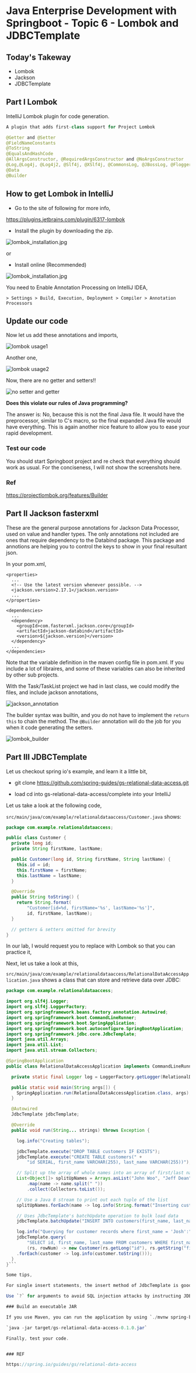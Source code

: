 # Java Enterprise Development with Springboot - Topic 6 - Lombok and JDBCTemplate

## Today's Takeway

* Lombok
* Jackson
* JDBCTemplate

## Part I Lombok

IntelliJ Lombok plugin for code generation.

```java
A plugin that adds first-class support for Project Lombok

@Getter and @Setter
@FieldNameConstants
@ToString
@EqualsAndHashCode
@AllArgsConstructor, @RequiredArgsConstructor and @NoArgsConstructor
@Log,@Log4j, @Log4j2, @Slf4j, @XSlf4j, @CommonsLog, @JBossLog, @Flogger, @CustomLog
@Data
@Builder
```

## How to get Lombok in IntelliJ

* Go to the site of following for more info,

https://plugins.jetbrains.com/plugin/6317-lombok

* Install the plugin by downloading the zip.

![lombok_installation.jpg](https://kevinli-webbertech.github.io/blog/images/springboot/lombok_installation.png)

or

* Install online (Recommended)

![lombok_installation.jpg](https://kevinli-webbertech.github.io/blog/images/springboot/lombok_installation.jpg)

You need to Enable Annotation Processing on IntelliJ IDEA,

`> Settings > Build, Execution, Deployment > Compiler > Annotation Processors`

## Update our code

Now let us add these annotations and imports,

![lombok usage1](https://kevinli-webbertech.github.io/blog/images/springboot/lombok1.jpg)

Another one,

![lombok usage2](https://kevinli-webbertech.github.io/blog/images/springboot/lombok2.jpg)

Now, there are no getter and setters!!

![no setter and getter](https://kevinli-webbertech.github.io/blog/images/springboot/No_Getter_Setter.jpg)

**Does this violate our rules of Java programming?**

The answer is: No, because this is not the final Java file. It would have the preprocessor, similar to C's macro, so the final expanded Java file would have everything.
This is again another nice feature to allow you to ease your rapid development.

### Test our code

You should start Springboot project and re check that everything should work as usual. For the conciseness, I will not show the screenshots here.

### Ref

https://projectlombok.org/features/Builder


## Part II Jackson fasterxml

These are the general purpose annotations for Jackson Data Processor, used on value and handler types. The only annotations not included are ones that require dependency to the Databind package. This package and annotions are helping you to control the keys to show in your final resultant json.

In your pom.xml,

```
<properties>
  ...
  <!-- Use the latest version whenever possible. -->
  <jackson.version>2.17.1</jackson.version>
  ...
</properties>

<dependencies>
  ...
  <dependency>
    <groupId>com.fasterxml.jackson.core</groupId>
    <artifactId>jackson-databind</artifactId>
    <version>${jackson.version}</version>
  </dependency>
  ...
</dependencies>
```

Note that the variable definition in the maven config file in pom.xml. If you include a lot of libraires, and some of these variables can also be inherited by other sub projects.

With the Task/TaskList project we had in last class, we could modify the files, and include jackson annotations,

![jackson_annotation](https://kevinli-webbertech.github.io/blog/images/springboot/jackson_annotation.jpg)

The builder syntax was builtin, and you do not have to implement the `return this` to chain the method. The `@Builder` annotation will do the job for you when it code generating the setters.

![lombok_builder](https://kevinli-webbertech.github.io/blog/images/springboot/lombok_builder.jpg)

## Part III JDBCTemplate

Let us checkout spring io's example, and learn it a little bit,

* git clone https://github.com/spring-guides/gs-relational-data-access.git

* load cd into gs-relational-data-access/complete into your IntelliJ

Let us take a look at the following code,

`src/main/java/com/example/relationaldataaccess/Customer.java` shows:

```java
package com.example.relationaldataaccess;

public class Customer {
  private long id;
  private String firstName, lastName;

  public Customer(long id, String firstName, String lastName) {
    this.id = id;
    this.firstName = firstName;
    this.lastName = lastName;
  }

  @Override
  public String toString() {
    return String.format(
        "Customer[id=%d, firstName='%s', lastName='%s']",
        id, firstName, lastName);
  }

  // getters & setters omitted for brevity
}
```

In our lab, I would request you to replace with Lombok so that you can practice it,

Next, let us take a look at this,

`src/main/java/com/example/relationaldataaccess/RelationalDataAccessApplication.java` shows a class that can store and retrieve data over JDBC:

```java
package com.example.relationaldataaccess;

import org.slf4j.Logger;
import org.slf4j.LoggerFactory;
import org.springframework.beans.factory.annotation.Autowired;
import org.springframework.boot.CommandLineRunner;
import org.springframework.boot.SpringApplication;
import org.springframework.boot.autoconfigure.SpringBootApplication;
import org.springframework.jdbc.core.JdbcTemplate;
import java.util.Arrays;
import java.util.List;
import java.util.stream.Collectors;

@SpringBootApplication
public class RelationalDataAccessApplication implements CommandLineRunner {

  private static final Logger log = LoggerFactory.getLogger(RelationalDataAccessApplication.class);

  public static void main(String args[]) {
    SpringApplication.run(RelationalDataAccessApplication.class, args);
  }

  @Autowired
  JdbcTemplate jdbcTemplate;

  @Override
  public void run(String... strings) throws Exception {

    log.info("Creating tables");

    jdbcTemplate.execute("DROP TABLE customers IF EXISTS");
    jdbcTemplate.execute("CREATE TABLE customers(" +
        "id SERIAL, first_name VARCHAR(255), last_name VARCHAR(255))");

    // Split up the array of whole names into an array of first/last names
    List<Object[]> splitUpNames = Arrays.asList("John Woo", "Jeff Dean", "Josh Bloch", "Josh Long").stream()
        .map(name -> name.split(" "))
        .collect(Collectors.toList());

    // Use a Java 8 stream to print out each tuple of the list
    splitUpNames.forEach(name -> log.info(String.format("Inserting customer record for %s %s", name[0], name[1])));

    // Uses JdbcTemplate's batchUpdate operation to bulk load data
    jdbcTemplate.batchUpdate("INSERT INTO customers(first_name, last_name) VALUES (?,?)", splitUpNames);

    log.info("Querying for customer records where first_name = 'Josh':");
    jdbcTemplate.query(
        "SELECT id, first_name, last_name FROM customers WHERE first_name = ?",
        (rs, rowNum) -> new Customer(rs.getLong("id"), rs.getString("first_name"), rs.getString("last_name")), "Josh")
    .forEach(customer -> log.info(customer.toString()));
  }
}```

Some tips,

For single insert statements, the insert method of JdbcTemplate is good. However, for multiple inserts, it is better to use batchUpdate.

Use `?` for arguments to avoid SQL injection attacks by instructing JDBC to bind variables.

### Build an executable JAR

If you use Maven, you can run the application by using `./mvnw spring-boot:run`. Alternatively, you can build the JAR file with `./mvnw clean package` and then run the JAR file, as follows:

`java -jar target/gs-relational-data-access-0.1.0.jar`

Finally, test your code.


### REF

https://spring.io/guides/gs/relational-data-access